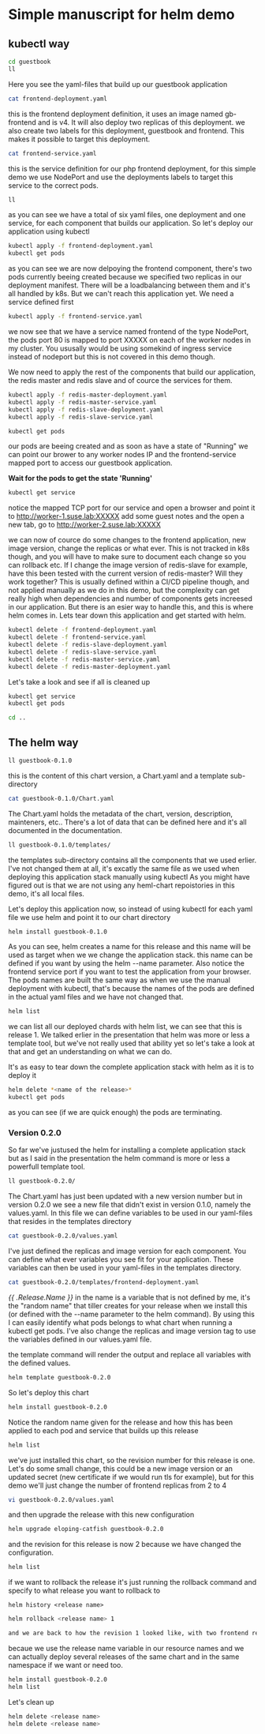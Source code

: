 # Simple manuscript for helm demo

## kubectl way
```bash
cd guestbook
ll
```
Here you see the yaml-files that build up our guestbook application

```bash
cat frontend-deployment.yaml
```
this is the frontend deployment definition, it uses an image named gb-frontend and is v4. It will also deploy two replicas of this deployment. we also create two labels for this deployment, guestbook and frontend. This makes it possible to target this deployment.

```bash
cat frontend-service.yaml
```
this is the service definition for our php frontend deployment, for this simple demo we use NodePort and use the deployments labels to target this service to the correct pods.


```bash
ll
```
as you can see we have a total of six yaml files, one deployment and one service, for each component that builds our application. So let's deploy our application using kubectl


```bash
kubectl apply -f frontend-deployment.yaml
kubectl get pods
```
as you can see we are now delpoying the frontend component, there's two pods currently beeing created because we specified two replicas in our deployment manifest. There will be a loadbalancing between them and it's all handled by k8s. But we can't reach this application yet. We need a service defined first

```bash
kubectl apply -f frontend-service.yaml
```
we now see that we have a service named frontend of the type NodePort, the pods port 80 is mapped to port XXXXX on each of the worker nodes in my cluster. You ususally would be using somekind of ingress service instead of nodeport but this is not covered in this demo though.

We now need to apply the rest of the components that build our application, the redis master and redis slave and of cource the services for them.
```bash
kubectl apply -f redis-master-deployment.yaml
kubectl apply -f redis-master-service.yaml
kubectl apply -f redis-slave-deployment.yaml
kubectl apply -f redis-slave-service.yaml

kubectl get pods
```
our pods are beeing created and as soon as have a state of "Running" we can point our brower to any worker nodes IP and the frontend-service mapped port to access our guestbook application.

**Wait for the pods to get the state 'Running'**

```bash
kubectl get service
```
notice the mapped TCP port for our service and open a browser and point it to http://worker-1.suse.lab:XXXXX
add some guest notes and the open a new tab, go to http://worker-2.suse.lab:XXXXX

we can now of cource do some changes to the frontend application, new image version, change the replicas or what ever.
This is not tracked in k8s though, and you will have to make sure to document each change so you can rollback etc.
If I change the image version of redis-slave for example, have this been tested with the current version of redis-master? Will they work together?
This is usually defined within a CI/CD pipeline though, and not applied manually as we do in this demo, but the complexity can get really high when dependencies and number of components gets increesed in our application.
But there is an esier way to handle this, and this is where helm comes in.
Lets tear down this application and get started with helm.

```bash
kubectl delete -f frontend-deployment.yaml
kubectl delete -f frontend-service.yaml
kubectl delete -f redis-slave-deployment.yaml
kubectl delete -f redis-slave-service.yaml
kubectl delete -f redis-master-service.yaml
kubectl delete -f redis-master-deployment.yaml
```
Let's take a look and see if all is cleaned up
```bash
kubectl get service
kubectl get pods
```

```bash
cd ..
```
## The helm way
```bash
ll guestbook-0.1.0
```
this is the content of this chart version, a Chart.yaml and a template sub-directory

```bash
cat guestbook-0.1.0/Chart.yaml
```
 The Chart.yaml holds the metadata of the chart, version, description, mainteners, etc.. There's a lot of data that can be defined here and it's all documented in the documentation.

```bash
ll guestbook-0.1.0/templates/
```
the templates sub-directory contains all the components that we used erlier. I've not changed them at all, it's excatly the same file as we used when deploying this application stack manually using kubectl
As you might have figured out is that we are not using any heml-chart repoistories in this demo, it's all local files.

Let's deploy this application now, so instead of using kubectl for each yaml file we use helm and point it to our chart directory
```bash
helm install guestbook-0.1.0
```
As you can see, helm creates a name for this release and this name will be used as target when we we change the application stack.
this name can be defined if you want by using the helm --name parameter.
Also notice the frontend service port if you want to test the application from your browser.
The pods names are built the same way as when we use the manual deployment with kubectl, that's because the names of the pods are defined in the actual yaml files and we have not changed that.

```bash
helm list
```
we can list all our deployed chards with helm list, we can see that this is release 1.
We talked erlier in the presentation that helm was more or less a template tool, but we've not really used that ability yet so let's take a look at that and get an understanding on what we can do.

It's as easy to tear down the complete application stack with helm as it is to deploy it
```bash
helm delete *<name of the release>*
kubectl get pods
```
as you can see (if we are quick enough) the pods are terminating.

### Version 0.2.0
So far we've justused the helm for installing a complete application stack but as I said in the presentation the helm command is more or less a powerfull template tool.

```bash
ll guestbook-0.2.0/
```
The Chart.yaml has just been updated with a new version number but in version 0.2.0 we see a new file that didn't exist in version 0.1.0, namely the values.yaml.
In this file we can define variables to be used in our yaml-files that resides in the templates directory

```bash
cat guestbook-0.2.0/values.yaml
```
I've just defined the replicas and image version for each component. You can define what ever variables you see fit for your application. These variables can then be used in your yaml-files in the templates directory.

```bash
cat guestbook-0.2.0/templates/frontend-deployment.yaml
```
*{{ .Release.Name }}* in the name is a variable that is not defined by me, it's the "random name" that tiller creates for your release when we install this (or defined with the --name parameter to the helm command). By using this I can easily identify what pods belongs to what chart when running a kubectl get pods.
I've also change the replicas and image version tag to use the variables defined in our values.yaml file.

the template command will render the output and replace all variables with the defined values.
```bash
helm template guestbook-0.2.0
```
So let's deploy this chart
```bash
helm install guestbook-0.2.0
```
Notice the random name given for the release and how this has been applied to each pod and service that builds up this release

```bash
helm list
```
we've just installed this chart, so the revision number for this release is one.
Let's do some small change, this could be a new image version or an updated secret (new certificate if we would run tls for example), but for this demo we'll just change the number of frontend replicas from 2 to 4
```bash
vi guestbook-0.2.0/values.yaml
```
and then upgrade the release with this new configuration
```bash
helm upgrade eloping-catfish guestbook-0.2.0
```
and the revision for this release is now 2 because we have changed the configuration.
```bash
helm list
```

if we want to rollback the release it's just running the rollback command and specify to what release you want to rollback to
```
helm history <release name>
```
```bash
helm rollback <release name> 1
```

```bash
and we are back to how the revision 1 looked like, with two frontend replicas
```

becaue we use the release name variable in our resource names and we can actually deploy several releases of the same chart and in the same namespace if we want or need too.
```bash
helm install guestbook-0.2.0
helm list
```

Let's clean up
```bash
helm delete <release name>
helm delete <release name>
```
